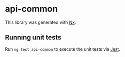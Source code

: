 # api-common

This library was generated with [Nx](https://nx.dev).

## Running unit tests

Run `ng test api-common` to execute the unit tests via [Jest](https://jestjs.io).
